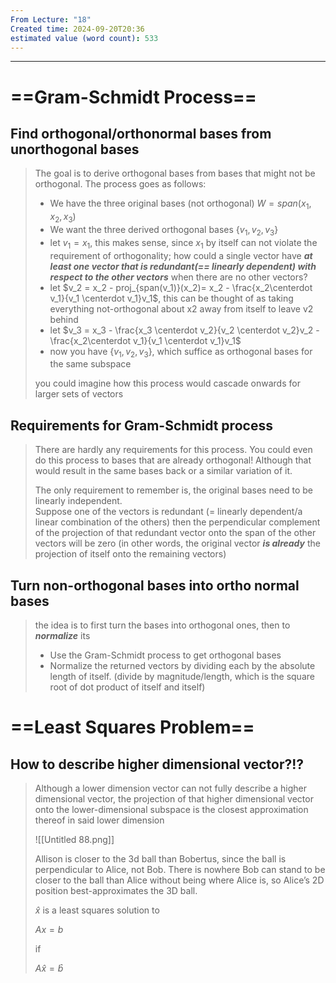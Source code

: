```yaml
---
From Lecture: "18"
Created time: 2024-09-20T20:36
estimated value (word count): 533
---
```

---
# ==Gram-Schmidt Process==
## Find orthogonal/orthonormal bases from unorthogonal bases

> The goal is to derive orthogonal bases from bases that might not be orthogonal. The process goes as follows:
> 
> - We have the three original bases (not orthogonal) $W=span(x_1,x_2,x_3)$
> - We want the three derived orthogonal bases $\{v_1, v_2, v_3\}$
> - let $v_1 = x_1$, this makes sense, since $x_1$ by itself can not violate the requirement of orthogonality; how could a single vector have _**at least one vector that is redundant(== linearly dependent) with respect to the other vectors**_ when there are no other vectors?
> - let $v_2 = x_2 - proj_{span(v_1)}(x_2)= x_2 - \frac{x_2\centerdot v_1}{v_1 \centerdot v_1}v_1$, this can be thought of as taking everything not-orthogonal about x2 away from itself to leave v2 behind
> - let $v_3 = x_3 - \frac{x_3 \centerdot v_2}{v_2 \centerdot v_2}v_2 - \frac{x_2\centerdot v_1}{v_1 \centerdot v_1}v_1$
> - now you have $\{v_1, v_2, v_3\}$, which suffice as orthogonal bases for the same subspace
> 
> you could imagine how this process would cascade onwards for larger sets of vectors
## Requirements for Gram-Schmidt process

> There are hardly any requirements for this process. You could even do this process to bases that are already orthogonal! Although that would result in the same bases back or a similar variation of it.  
>   
> The only requirement to remember is, the original bases need to be linearly independent.  
> Suppose one of the vectors is redundant (= linearly dependent/a linear combination of the others) then the perpendicular complement of the projection of that redundant vector onto the span of the other vectors will be zero (in other words, the original vector _**is already**_ the projection of itself onto the remaining vectors)
## Turn non-orthogonal bases into ortho normal bases

> the idea is to first turn the bases into orthogonal ones, then to _**normalize**_ its  
>   
> 
> - Use the Gram-Schmidt process to get orthogonal bases
> - Normalize the returned vectors by dividing each by the absolute length of itself. (divide by magnitude/length, which is the square root of dot product of itself and itself)
# ==Least Squares Problem==
## How to describe higher dimensional vector?!?

> Although a lower dimension vector can not fully describe a higher dimensional vector, the projection of that higher dimensional vector onto the lower-dimensional subspace is the closest approximation thereof in said lower dimension
> 
> ![[Untitled 88.png]]
> 
> Allison is closer to the 3d ball than Bobertus, since the ball is perpendicular to Alice, not Bob. There is nowhere Bob can stand to be closer to the ball than Alice without being where Alice is, so Alice’s 2D position best-approximates the 3D ball.
> 
> $\hat{x}$ is a least squares solution to
> 
> $Ax=b$
> 
> if
> 
> $A\hat{x}=\hat{b}$
